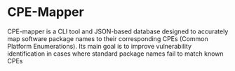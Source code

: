 # CPE-Mapper
CPE-mapper is a CLI tool and JSON-based database designed to accurately map software package names to their corresponding CPEs (Common Platform Enumerations). Its main goal is to improve vulnerability identification in cases where standard package names fail to match known CPEs
